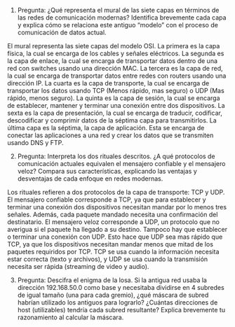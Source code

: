 1. Pregunta: ¿Qué representa el mural de las siete capas en términos de las redes de comunicación modernas? Identifica brevemente cada capa y explica cómo se relaciona este antiguo “modelo” con el proceso de comunicación de datos actual.

El mural representa las siete capas del modelo OSI. La primera es la capa física, la cual se encarga de los cables y señales eléctricos. La segunda es la capa de enlace, la cual se encarga de transportar datos dentro de una red con switches usando una dirección MAC. La tercera es la capa de red, la cual se encarga de transportar datos entre redes con routers usando una dirección IP. La cuarta es la capa de transporte, la cual se encarga de transportar los datos usando TCP (Menos rápido, mas seguro) o UDP (Mas rápido, menos seguro). La quinta es la capa de sesión, la cual se encarga de establecer, mantener y terminar una conexión entre dos dispositivos. La sexta es la capa de presentación, la cual se encarga de traducir, codificar, descodificar y comprimir datos de la séptima capa para transmitirlos. La última capa es la séptima, la capa de aplicación. Esta se encarga de conectar las aplicaciones a una red y crear los datos que se transmiten usando DNS y FTP.

2. Pregunta: Interpreta los dos rituales descritos. ¿A qué protocolos de comunicación actuales equivalen el mensajero confiable y el mensajero veloz? Compara sus características, explicando las ventajas y desventajas de cada enfoque en redes modernas.

Los rituales refieren a dos protocolos de la capa de transporte: TCP y UDP. El mensajero confiable corresponde a TCP, ya que para establecer y terminar una conexión dos dispositivos necesitan mandar por lo menos tres señales. Además, cada paquete mandado necesita una confirmación del destinatario. El mensajero veloz corresponde a UDP, un protocolo que no averigua si el paquete ha llegado a su destino. Tampoco hay que establecer o terminar una conexión con UDP. Esto hace que UDP sea mas rápido que TCP, ya que los dispositivos necesitan mandar menos que mitad de los paquetes requiridos por TCP. TCP se usa cuando la información necesita estar correcta (texto y archivos), y UDP se usa cuando la transmisión necesita ser rápida (streaming de video y audio).

3. Pregunta: Descifra el enigma de la losa. Si la antigua red usaba la dirección 192.168.50.0 como base y necesitaba dividirse en 4 subredes de igual tamaño (una para cada gremio), ¿qué máscara de subred habrían utilizado los antiguos para lograrlo? ¿Cuántas direcciones de host (utilizables) tendría cada subred resultante? Explica brevemente tu razonamiento al calcular la máscara.

